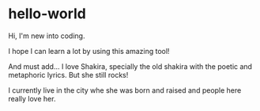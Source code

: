 # hello-world

Hi, I'm new into coding.

I hope I can learn a lot by using this amazing tool!

And must add... I love Shakira, specially the old shakira with the poetic and metaphoric lyrics. But she still rocks! 

I currently live in the city whe she was born and raised and people here really love her.
